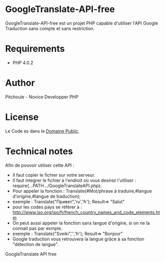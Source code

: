 GoogleTranslate-API-free
========================

GoogleTranslate-API-free est un projet PHP capable d'utiliser l'API Google Traduction sans compte et sans restriction.

Requirements
===

  - PHP 4.0.2
 
Author
===
Pitchoule - Novice Developper PHP

License
===
Le Code es dans le [Domaine Public](UNLICENSE).


Technical notes
===

Afin de pouvoir utiliser cette API :
 * Il faut copier le fichier sur votre serveur.
 * Il faut integrer le fichier à l'endroit où vous desirez l'utiliser : require(...PATH.../GoogleTranslateAPI.php);
 * Pour appeler la fonction : Translate(#Mot/phrase à traduire,#langue d'origine,#langue de traduction);
 * exemple : Translate("Привет",'ru','fr'); Result=> "Salut"
 * pour les codes pays se référer à : http://www.iso.org/iso/fr/french_country_names_and_code_elements.htm
 * On peut aussi appeler la fonction sans langue d'origine, si on ne la connait pas par exmple.
 * exemple : Translate("Sveiki",'','fr'); Result=> "Bonjour"
 * Google traduction vous retrouvera la langue grâce à sa fonction "détection de langue".


GoogleTranslate API free
